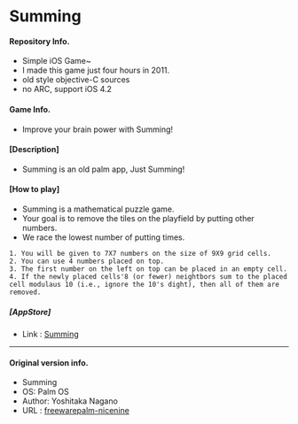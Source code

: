 # Summing

#### Repository Info.
* Simple iOS Game~
* I made this game just four hours in 2011.
* old style objective-C sources
* no ARC, support iOS 4.2

#### Game Info.
* Improve your brain power with Summing!

#### [Description]
* Summing is an old palm app, Just Summing!

#### [How to play] 
* Summing is a mathematical puzzle game.
* Your goal is to remove the tiles on the playfield by putting other numbers.
* We race the lowest number of putting times.

```
1. You will be given to 7X7 numbers on the size of 9X9 grid cells.
2. You can use 4 numbers placed on top.
3. The first number on the left on top can be placed in an empty cell.
4. If the newly placed cells'8 (or fewer) neightbors sum to the placed cell modulaus 10 (i.e., ignore the 10's dight), then all of them are removed.
```

##### [AppStore]
* Link : [Summing](https://itunes.apple.com/us/app/summing/id441094794?mt=8)

---

#### Original version info.
* Summing
* OS: Palm OS
* Author: Yoshitaka Nagano
* URL : [freewarepalm-nicenine](http://www.freewarepalm.com/games/summing.shtml)
